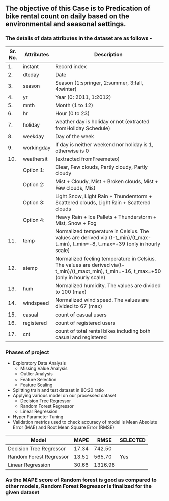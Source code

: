 ## The objective of this Case is to Predication of bike rental count on daily based on the environmental and seasonal settings.

### The details of data attributes in the dataset are as follows -

|Sr. No. |Attributes | Description |
|---|---|---|
|1. |instant| Record index|
|2. |dteday| Date|
|3. |season| Season (1:springer, 2:summer, 3:fall, 4:winter)|
|4. |yr| Year (0: 2011, 1:2012)|
|5. |mnth| Month (1 to 12)|
|6. |hr| Hour (0 to 23)|
|7. |holiday| weather day is holiday or not (extracted fromHoliday Schedule)|
|8. |weekday| Day of the week|
|9. |workingday| If day is neither weekend nor holiday is 1, otherwise is 0|
|10. |weathersit| (extracted fromFreemeteo)|
|   |Option 1: |Clear, Few clouds, Partly cloudy, Partly cloudy|
|   |Option 2: |Mist + Cloudy, Mist + Broken clouds, Mist + Few clouds, Mist|
|   |Option 3: |Light Snow, Light Rain + Thunderstorm + Scattered clouds, Light Rain + Scattered clouds|
|   |Option 4: |Heavy Rain + Ice Pallets + Thunderstorm + Mist, Snow + Fog|
|11. |temp| Normalized temperature in Celsius. The values are derived via (t-t_min)/(t_max-t_min), t_min=-8, t_max=+39 (only in hourly scale)|
|12. |atemp| Normalized feeling temperature in Celsius. The values are derived via(t-t_min)/(t_maxt_min), t_min=-16, t_max=+50 (only in hourly scale)|
|13. |hum| Normalized humidity. The values are divided to 100 (max)|
|14. |windspeed| Normalized wind speed. The values are divided to 67 (max)|
|15. |casual| count of casual users|
|16. |registered| count of registered users|
|17. |cnt| count of total rental bikes including both casual and registered|

### Phases of project

- Exploratory Data Analysis
   - Missing Value Analysis
   - Outlier Analysis
   - Feature Selection
   - Feature Scaling
- Splitting train and test dataset in 80:20 ratio
- Applying various model on our processed dataset
    - Decision Tree Regressor
    - Random Forest Regressor
    - Linear Regression
- Hyper Parameter Tuning
- Validation metrics used to check accuracy of model is Mean Absolute Error (MAE) and Root Mean Square Error (RMSE)

|Model | MAPE | RMSE |SELECTED |
|---|---|---|---|
|Decision Tree Regressor | 17.34 | 742.50 | |
|Random Forest Regressor| 13.51 | 565.70 | Yes |
|Linear Regression| 30.66 | 1316.98 | |

### As the MAPE score of Random forest is good as compared to other models, Random Forest Regressor is finalized for the given dataset
